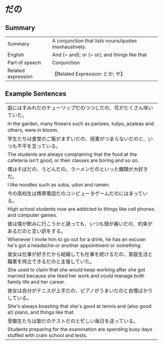 # だの

## Summary

<table><tr>   <td>Summary</td>   <td>A conjunction that lists nouns/quotes inexhaustively.</td></tr><tr>   <td>English</td>   <td>And (~ and); or (~ or); and things like that</td></tr><tr>   <td>Part of speech</td>   <td>Conjunction</td></tr><tr>   <td>Related expression</td>   <td>【Related Expression: とか; や】</td></tr></table>

## Example Sentences

<table><tr><td>庭にはすみれだのチューリップだのつつじだの、花がたくさん咲いていた。</td></tr><tr><td>In the garden, many ﬂowers such as pansies, tulips, azaleas and others, were in bloom.</td></tr><tr><td>学生たちは食堂のご飯がまずいだの、授業がつまらないだのと、いつも不平を言っている。</td></tr><tr><td>The students are always complaining that the food at the cafeteria isn't good, or their classes are boring and so on.</td></tr><tr><td>僕はそばだの、うどんだの、ラーメンだのといった麺類が大好きだ。</td></tr><tr><td>I like noodles such as soba, udon and ramen.</td></tr><tr><td>今の高校生は携帯電話だのコンピュータゲームだのにはまっている。</td></tr><tr><td>High school students now are addicted to things like cell phones and computer games.</td></tr><tr><td>彼は僕が飲みに行こうかと誘っても、いつも頭が痛いだの、約束があるだのと言い訳をする。</td></tr><tr><td>Whenever I invite him to go out for a drink, he has an excuse: he's got a headache or another appointment or something.</td></tr><tr><td>彼女は仕事が好きだから結婚しても仕事を続けるだの、家庭生活と職業を両立できるだのと主張していた。</td></tr><tr><td>She used to claim that she would keep working after she got married because she liked her work and could manage both family life and her career.</td></tr><tr><td>彼女は自分がテニスが上手だの、ピアノがうまいだのと自慢ばかりしている。</td></tr><tr><td>She's always boasting that she's good at tennis and (also good at) piano, and things like that.</td></tr><tr><td>受験生たちは塾だのテストだのと忙しい毎日を送っている。</td></tr><tr><td>Students preparing for the examination are spending busy days stuffed with cram school and tests.</td></tr></table>

